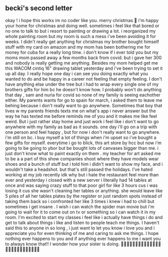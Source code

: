 ## becki's second letter

okay ! i hope this works im no coder like you. merry christmas 🤍 i'm happy your home for christmas and doing well. sometimes i feel like that bored or no one to talk to but i resort to painting or drawing a lot. i reorganized my whole painting room but my room is such a mess i've been avoiding it for weeks. I didn't really get anything for christmas my brother bought himself stuff with my card on amazon and my mom has been bothering me for money for cuba for a really long time. i don't know if i ever told you but my moms
mom passed away a few months back from covid. but i gave her 300 and nobody is really getting me anything. Besides my mom helped get me this WACOM cintiq 16" drawing tablet yesterday and i've been trying to set it up all day.
I really hope one day i can see you doing exactly what you wanted to do and be happy in a career not feeling that empty feeling. I don't have anything else under the tree but i had to wrap every single one of my brothers gifts for him bc he doesn't know how. I probably won't do anything that day , sam and nuria for covid so none of my
family is seeing eachother either. My parents wants for go
to spain for march, i asked them to leave me behing because i don't really want to go anywhere. Sometimes that boy that lives w my parents friends texts me on what's app i never answer but the way he has texted me before reminds me
of you and it makes me like feel weird. But i just rather stay home and just work i feel like i don't want to go anywhere with my family as bad as it sounds. one day i'll go on a trip with
one person and feel happy , but for now i don't really want to go anywhere. i'm still on bc. i buy myself a lot of things when i'm upset so i've bought a few gifts for myself. everytime i go to blick, this art store by hcc but now i'm going to be going to ybor but be bought lots of canvases bigger than me. i just don't know what to paint exactly on them . my teacher for art asked me to be a a part of this show companies shoot where they have models wear shoes and a bunch of stuff but i told him i didn't want to show my face, and i wouldn't take a headshot. but that's still passed the holidays. I've hated working at my job recently idk why but i hate the restaurant feel more than ever and yesterday i closed with a new server i literally had 14 tables at once and was saying crazy stuff to that poor girl for like 3 hours cus i was losing it cus she wasn't cleaning her tables or anything. she would leave like 5 piles of all her tables plates by the register or just random spots instead of taking them back so i confronted her like 3 times i knew i had to chill but sometimes i get insane . I wish i can watch the spider man movie but i'm going to wait for it to come out on tv or something so i can watch it in my room. I'm excited to start my classes i feel like i actually have things i do and get to talk about things i like and listen to people teach me things. I haven't said this to anyone in so long , i just want to let you know i love you and i appreciate you for even thinking of me and caring to ask me things. I hope nothing ever happens to you and if anything ever happens to me i want you to always know that!! I wonder how your sister is doing. 🤍🤍🤍🤍🤍🤍🤍🤍🤍🤍🤍🤍🤍🤍🤍🤍🤍🤍🤍🤍🤍🤍🤍🤍🤍🤍
